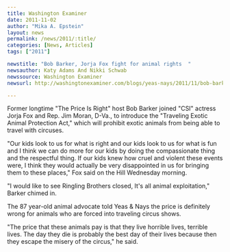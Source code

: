```yaml
---
title: Washington Examiner
date: 2011-11-02
author: "Mika A. Epstein"
layout: news
permalink: /news/2011/:title/
categories: [News, Articles]
tags: ["2011"]

newstitle: "Bob Barker, Jorja Fox fight for animal rights  "
newsauthor: Katy Adams And Nikki Schwab
newssource: Washington Examiner
newsurl: http://washingtonexaminer.com/blogs/yeas-nays/2011/11/bob-barker-jorja-fox-fight-animal-rights

---
```


Former longtime "The Price Is Right" host Bob Barker joined "CSI" actress Jorja Fox and Rep. Jim Moran, D-Va., to introduce the "Traveling Exotic Animal Protection Act," which will prohibit exotic animals from being able to travel with circuses.

"Our kids look to us for what is right and our kids look to us for what is fun and I think we can do more for our kids by doing the compassionate thing and the respectful thing. If our kids knew how cruel and violent these events were, I think they would actually be very disappointed in us for bringing them to these places," Fox said on the Hill Wednesday morning.

"I would like to see Ringling Brothers closed, It's all animal exploitation," Barker chimed in.

The 87 year-old animal advocate told Yeas & Nays the price is definitely wrong for animals who are forced into traveling circus shows.

"The price that these animals pay is that they live horrible lives, terrible lives. The day they die is probably the best day of their lives because then they escape the misery of the circus," he said.
